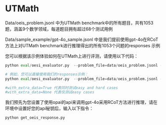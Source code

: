 # UTMath
Data/oeis_problem.jsonl 中为UTMath benchmark中的所有题目，共有1053题，涵盖9个数学领域，每道题目拥有超过68个测试用例

Data/sample_example/gpt-4o_sample.jsonl 中是我们提前使用gpt-4o在RCoT方法上对UTMath benchmark进行推理得出的所有1053个问题的responses 示例

您可以根据该示例体验如何在UTMath上进行评测，请使用以下代码：
```python
python eval/oesi_evaluator.py  --problem_file=data/oeis_problem.jsonl --sample_file={your_sample_file_path} --with_extra_data=True

# 例如，您可以直接使用我们的responses示例：
python eval/oesi_evaluator.py  --problem_file=data/oeis_problem.jsonl --sample_file=data/sample_example/gpt-4o_sample.jsonl  --with_extra_data=True

#with_extra_data=True 代表同时测试easy and hard cases
#with_extra_data=None 代表仅测试easy cases
```

我们预先为您设置了使用opai的api来调用gpt-4o采用RCoT方法进行推理，请在环境中设置好您的api秘钥后，输入以下指令：
```python
python get_oeis_response.py
```
